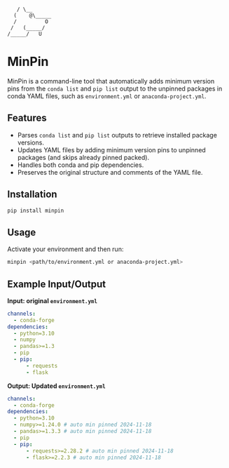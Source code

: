 ```
   / \__
  (    @\_____
  /         O
 /   (_____/  
/_____/   U   
```

# MinPin

MinPin is a command-line tool that automatically adds minimum version pins from the `conda list` and `pip list` output to the unpinned packages in conda YAML files, such as `environment.yml` or `anaconda-project.yml`.

## Features

- Parses `conda list` and `pip list` outputs to retrieve installed package versions.
- Updates YAML files by adding minimum version pins to unpinned packages (and skips already pinned packed).
- Handles both conda and pip dependencies.
- Preserves the original structure and comments of the YAML file.

## Installation

```bash
pip install minpin
```

## Usage
Activate your environment and then run:

```bash
minpin <path/to/environment.yml or anaconda-project.yml>
```

## Example Input/Output

**Input: original `environment.yml`**

```yaml
channels:
  - conda-forge
dependencies:
  - python=3.10
  - numpy
  - pandas>=1.3
  - pip
  - pip:
      - requests
      - flask
```

**Output: Updated `environment.yml`**
```yaml
channels:
  - conda-forge
dependencies:
  - python=3.10
  - numpy>=1.24.0 # auto min pinned 2024-11-18
  - pandas>=1.3.3 # auto min pinned 2024-11-18
  - pip
  - pip:
      - requests>=2.28.2 # auto min pinned 2024-11-18
      - flask>=2.2.3 # auto min pinned 2024-11-18
```

